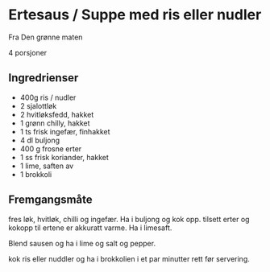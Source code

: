 # Ertesaus / Suppe med ris eller nudler

Fra Den grønne maten

4 porsjoner

## Ingredrienser

- 400g ris / nudler
- 2 sjalottløk
- 2 hvitløksfedd, hakket
- 1 grønn chilly, hakket
- 1 ts frisk ingefær, finhakket
- 4 dl buljong
- 400 g frosne erter
- 1 ss frisk koriander, hakket
- 1 lime, saften av
- 1 brokkoli


## Fremgangsmåte

fres løk, hvitløk, chilli og ingefær. Ha i buljong og kok opp. tilsett erter og kokopp til ertene er akkuratt varme. Ha i limesaft. 

Blend sausen og ha i lime og salt og pepper.

kok ris eller nuddler og ha i brokkolien i et par minutter rett før servering.